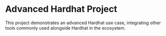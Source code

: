 # Advanced  Hardhat Project

This project demonstrates an advanced Hardhat use case, integrating other tools commonly used alongside Hardhat in the ecosystem.




